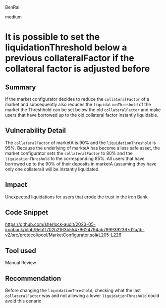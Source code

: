 BenRai

medium

# It is possible to set the liquidationThreshold below a previous collateralFactor if the collateral factor is adjusted before

## Summary
If the market configurator decides to reduce the `collateralFactor` of a market and subsequently also reduces the `liquidationThreshold` of the market the Threshhold can be set below the old `collateralFactor` and make users that have borrowed up to the old collateral factor instantly liquidable.

## Vulnerability Detail
The `collateralFactor` of marketA is 90% and the `liquidationThreshold` is 95%. Because the underlying of markteA has become a less safe asset, the market configurator sets the `collateralFactor` to 80% and the `liquidationThreshold` to the corresponding 85%. All users that have borrowed up to the 90% of their deposits in marketA (assuming they have only one collateral) will be instantly liquidated.

## Impact

Unexpected liquidations for users that erode the trust in the iron Bank

## Code Snippet

https://github.com/sherlock-audit/2023-05-ironbank/blob/9ebf1702b2163b55479624794ab7999392367d2a/ib-v2/src/protocol/pool/MarketConfigurator.sol#L205-L226

## Tool used

Manual Review

## Recommendation

Before changing the `liquidationThreshold`, checking what the last `collateralFactor` was and not allowing a lower `liquidationThreshold` could avoid this cenario
